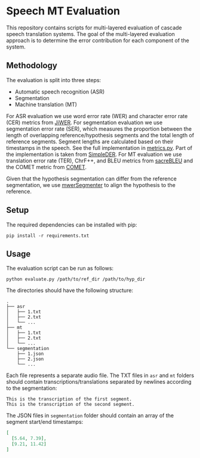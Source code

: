 # Speech MT Evaluation

This repository contains scripts for multi-layered evaluation of cascade speech translation systems. The goal of the
multi-layered evaluation approach is to determine the error contribution for each component of the system.

## Methodology

The evaluation is split into three steps:
- Automatic speech recognition (ASR)
- Segmentation
- Machine translation (MT)

For ASR evaluation we use word error rate (WER) and character error rate (CER) metrics from [JiWER](https://github.com/jitsi/jiwer).
For segmentation evaluation we use segmentation error rate (SER), which measures the proportion between the length of
overlapping reference/hypothesis segments and the total length of reference segments. Segment lengths are calculated
based on their timestamps in the speech. See the full implementation in [metrics.py](https://github.com/tilde-nlp/speech-mt-eval/blob/main/metrics.py).
Part of the implementation is taken from [SimpleDER](https://github.com/wq2012/SimpleDER/tree/master).
For MT evaluation we use translation error rate (TER), ChrF++, and BLEU metrics from [sacreBLEU](https://github.com/mjpost/sacrebleu)
and the COMET metric from [COMET](https://github.com/Unbabel/COMET).

Given that the hypothesis segmentation can differ from the reference segmentation, we use [mwerSegmenter](https://www-i6.informatik.rwth-aachen.de/web/Software/mwerSegmenter.tar.gz)
to align the hypothesis to the reference.

## Setup

The required dependencies can be installed with pip:
```
pip install -r requirements.txt
```

## Usage

The evaluation script can be run as follows:
```
python evaluate.py /path/to/ref_dir /path/to/hyp_dir
```

The directories should have the following structure:
```
.
├── asr
│   ├── 1.txt
│   ├── 2.txt
│   └── ...
├── mt
│   ├── 1.txt
│   ├── 2.txt
│   └── ...
└── segmentation
    ├── 1.json
    ├── 2.json
    └── ...
```

Each file represents a separate audio file. The TXT files in `asr` and `mt` folders should contain
transcriptions/translations separated by newlines according to the segmentation:
```text
This is the transcription of the first segment.
This is the transcription of the second segment.
```
The JSON files in `segmentation` folder should contain an array of the segment start/end timestamps:
```json
[
  [5.64, 7.39],
  [9.21, 11.42]
]
```
